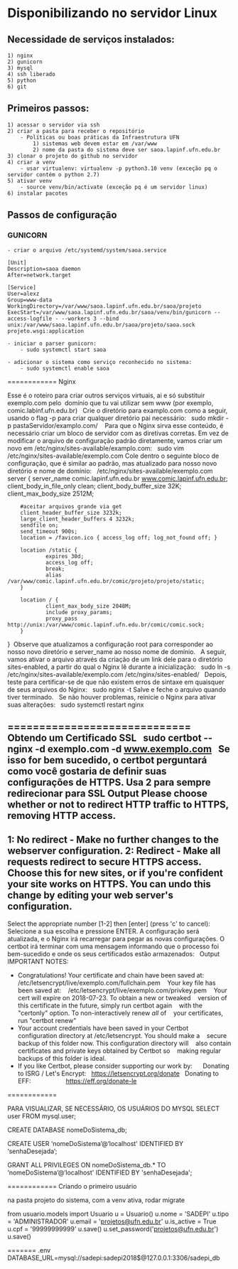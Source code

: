 # Disponibilizando no servidor Linux

## Necessidade de serviços instalados:
    1) nginx
    2) gunicorn
    3) mysql
    4) ssh liberado
    5) python
    6) git

## Primeiros passos:
    1) acessar o servidor via ssh
    2) criar a pasta para receber o repositório
        - Políticas ou boas práticas da Infraestrutura UFN
            1) sistemas web devem estar em /var/www
            2) nome da pasta do sistema deve ser saoa.lapinf.ufn.edu.br
    3) clonar o projeto do github no servidor
    4) criar a venv
        - usar virtualenv: virtualenv -p python3.10 venv (exceção pq o servidor contém o python 2.7)
    5) ativar venv
        - source venv/bin/activate (exceção pq é um servidor linux)
    6) instalar pacotes

## Passos de configuração

### GUNICORN 

    - criar o arquivo /etc/systemd/system/saoa.service

```
[Unit]
Description=saoa daemon
After=network.target

[Service]
User=alexz
Group=www-data
WorkingDirectory=/var/www/saoa.lapinf.ufn.edu.br/saoa/projeto
ExecStart=/var/www/saoa.lapinf.ufn.edu.br/saoa/venv/bin/gunicorn --access-logfile - --workers 3 --bind unix:/var/www/saoa.lapinf.ufn.edu.br/saoa/projeto/saoa.sock projeto.wsgi:application
```

    - iniciar o parser gunicorn:
        - sudo systemctl start saoa

    - adicionar o sistema como serviço reconhecido no sistema:
        - sudo systemctl enable saoa

============
Nginx

Esse é o roteiro para criar outros serviços virtuais, ai e só substituir exemplo.com pelo  domínio que tu vai utilizar sem www (por exemplo, comic.labinf.ufn.edu.br)
 
Crie o diretório para examplo.com como a seguir, usando o flag -p para criar qualquer diretório pai necessário:
 
sudo mkdir -p pastaServidor/examplo.com/
  
Para que o Nginx sirva esse conteúdo, é necessário criar um bloco de servidor com as diretivas corretas. 
Em vez de modificar o arquivo de configuração padrão diretamente, vamos criar um novo em /etc/nginx/sites-available/examplo.com:
 
sudo vim /etc/nginx/sites-available/exemplo.com
Cole dentro o seguinte bloco de configuração, que é similar ao padrão, mas atualizado para nosso novo diretório e nome de domínio:
 
/etc/nginx/sites-available/exemplo.com
 
server {
        server_name comic.lapinf.ufn.edu.br www.comic.lapinf.ufn.edu.br;
        client_body_in_file_only clean;
        client_body_buffer_size 32K;
        client_max_body_size 2512M;


        #aceitar arquivos grande via get
        client_header_buffer_size 3232k;
        large_client_header_buffers 4 3232k;
        sendfile on;
        send_timeout 900s;
        location = /favicon.ico { access_log off; log_not_found off; }

        location /static {
                expires 30d;
                access_log off;
                break;
                alias /var/www/comic.lapinf.ufn.edu.br/comic/projeto/projeto/static;
        }

        location / {
                client_max_body_size 2048M;
                include proxy_params;
                proxy_pass http://unix:/var/www/comic.lapinf.ufn.edu.br/comic/comic.sock;
        }
} 
Observe que atualizamos a configuração root para corresponder ao nosso novo diretório e 
server_name ao nosso nome de domínio.
 
A seguir, vamos ativar o arquivo através da criação de um link dele para o diretório sites-enabled, 
a partir do qual o Nginx lê durante a inicialização:
 
sudo ln -s /etc/nginx/sites-available/exemplo.com /etc/nginx/sites-enabled/
 
Depois, teste para certificar-se de que não existem erros de sintaxe em quaisquer de seus arquivos do Nginx:
 
sudo nginx -t
Salve e feche o arquivo quando tiver terminado.
 
Se não houver problemas, reinicie o Nginx para ativar suas alterações:
 
sudo systemctl restart nginx

=============================
 
Obtendo um Certificado SSL
 
sudo certbot --nginx -d exemplo.com -d www.exemplo.com
 
Se isso for bem sucedido, o certbot perguntará como você gostaria de definir suas configurações de HTTPS.
Usa 2 para sempre redirecionar para SSL
Output
Please choose whether or not to redirect HTTP traffic to HTTPS, removing HTTP access.
-------------------------------------------------------------------------------
1: No redirect - Make no further changes to the webserver configuration.
2: Redirect - Make all requests redirect to secure HTTPS access. Choose this for
new sites, or if you're confident your site works on HTTPS. You can undo this
change by editing your web server's configuration.
-------------------------------------------------------------------------------
Select the appropriate number [1-2] then [enter] (press 'c' to cancel):
Selecione a sua escolha e pressione ENTER. A configuração será atualizada, e o Nginx irá recarregar para pegar as novas configurações. O certbot irá terminar com uma mensagem informando que o processo foi bem-sucedido e onde os seus certificados estão armazenados:
 
Output
IMPORTANT NOTES:
- Congratulations! Your certificate and chain have been saved at:
   /etc/letsencrypt/live/exemplo.com/fullchain.pem
   Your key file has been saved at:
   /etc/letsencrypt/live/exemplo.com/privkey.pem
   Your cert will expire on 2018-07-23. To obtain a new or tweaked
   version of this certificate in the future, simply run certbot again
   with the "certonly" option. To non-interactively renew *all* of
   your certificates, run "certbot renew"
- Your account credentials have been saved in your Certbot
   configuration directory at /etc/letsencrypt. You should make a
   secure backup of this folder now. This configuration directory will
   also contain certificates and private keys obtained by Certbot so
   making regular backups of this folder is ideal.
- If you like Certbot, please consider supporting our work by:
 
   Donating to ISRG / Let's Encrypt:   https://letsencrypt.org/donate
  Donating to EFF:                    https://eff.org/donate-le
 

============

PARA VISUALIZAR, SE NECESSÁRIO, OS USUÁRIOS DO MYSQL
SELECT user FROM mysql.user;

CREATE DATABASE nomeDoSistema_db;

CREATE USER ‘nomeDoSistema’@‘localhost' IDENTIFIED BY ‘senhaDesejada’;

GRANT ALL PRIVILEGES ON nomeDoSistema_db.* TO ‘nomeDoSistema’@‘localhost' IDENTIFIED BY 'senhaDesejada';

============
Criando o primeiro usuário

na pasta projeto do sistema, com a venv ativa,
rodar migrate


from usuario.models import Usuario
u = Usuario()
u.nome = 'SADEPI'
u.tipo = 'ADMINISTRADOR'
u.email = 'projetos@ufn.edu.br'
u.is_active = True
u.cpf = '99999999999'
u.save()
u.set_password('projetos@ufn.edu.br')
u.save()

=======
.env
DATABASE_URL=mysql://sadepi:sadepi2018$@127.0.0.1:3306/sadepi_db




